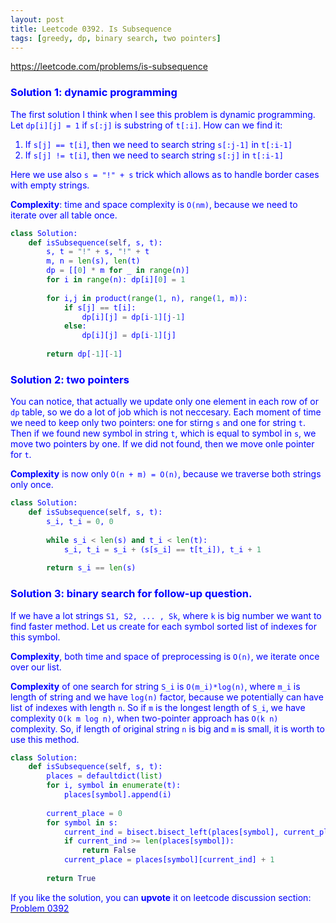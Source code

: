 ```yaml
---
layout: post
title: Leetcode 0392. Is Subsequence
tags: [greedy, dp, binary search, two pointers]
---
```


<a href="https://leetcode.com/problems/is-subsequence"> <font color = blue>https://leetcode.com/problems/is-subsequence

### Solution 1: dynamic programming 
The first solution I think when I see this problem is dynamic programming. Let `dp[i][j] = 1` if `s[:j]` is substring of `t[:i]`. How can we find it:
1. If `s[j] == t[i]`, then we need to search string `s[:j-1]` in `t[:i-1]`
2. If `s[j] != t[i]`, then we need to search string `s[:j]` in `t[:i-1]`

Here we use also `s = "!" + s` trick which allows as to handle border cases with empty strings.

**Complexity**: time and space complexity is `O(nm)`, because we need to iterate over all table once.

```python
class Solution:
    def isSubsequence(self, s, t):
        s, t = "!" + s, "!" + t
        m, n = len(s), len(t)
        dp = [[0] * m for _ in range(n)] 
        for i in range(n): dp[i][0] = 1
   
        for i,j in product(range(1, n), range(1, m)):
            if s[j] == t[i]:
                dp[i][j] = dp[i-1][j-1]
            else:
                dp[i][j] = dp[i-1][j]
                    
        return dp[-1][-1]
```

### Solution 2: two pointers
You can notice, that actually we update only one element in each row of or `dp` table, so we do a lot of job which is not neccesary. Each moment of time we need to keep only two pointers: one for stirng `s` and one for string `t`. Then if we found new symbol in string `t`, which is equal to symbol in `s`, we move two pointers by one. If we did not found, then we move onle pointer for `t`.

**Complexity** is now only `O(n + m) = O(n)`, because we traverse both strings only once. 

```python
class Solution:
    def isSubsequence(self, s, t):
        s_i, t_i = 0, 0
        
        while s_i < len(s) and t_i < len(t):
            s_i, t_i = s_i + (s[s_i] == t[t_i]), t_i + 1
            
        return s_i == len(s)
```

### Solution 3: binary search for follow-up question.

If we have a lot strings `S1, S2, ... , Sk`, where `k` is big number we want to find faster method. Let us create for each symbol sorted list of indexes for this symbol.

**Complexity**, both time and space of preprocessing is `O(n)`, we iterate once over our list. 

**Complexity** of one search for string `S_i` is `O(m_i)*log(n)`, where `m_i` is length of string and we have `log(n)` factor, because we potentially can have list of indexes with length `n`. So if `m` is the longest length of `S_i`, we have complexity `O(k m log n)`, when two-pointer approach has `O(k n)` complexity. So, if length of original string `n` is big and `m` is small, it is worth to use this method.

```python
class Solution:
    def isSubsequence(self, s, t):
        places = defaultdict(list)
        for i, symbol in enumerate(t):
            places[symbol].append(i)
        
        current_place = 0
        for symbol in s:
            current_ind = bisect.bisect_left(places[symbol], current_place)
            if current_ind >= len(places[symbol]):
                return False
            current_place = places[symbol][current_ind] + 1
            
        return True
```

If you like the solution, you can **upvote** it on leetcode discussion section:<a href="https://leetcode.com/problems/is-subsequence/discuss/678389/python-3-solutions-dp-2-pointers-follow-up-bs-explained"> <font color = blue>Problem 0392
